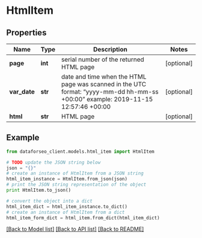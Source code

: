 # HtmlItem


## Properties

Name | Type | Description | Notes
------------ | ------------- | ------------- | -------------
**page** | **int** | serial number of the returned HTML page | [optional] 
**var_date** | **str** | date and time when the HTML page was scanned in the UTC format: “yyyy-mm-dd hh-mm-ss +00:00” example: 2019-11-15 12:57:46 +00:00 | [optional] 
**html** | **str** | HTML page | [optional] 

## Example

```python
from dataforseo_client.models.html_item import HtmlItem

# TODO update the JSON string below
json = "{}"
# create an instance of HtmlItem from a JSON string
html_item_instance = HtmlItem.from_json(json)
# print the JSON string representation of the object
print HtmlItem.to_json()

# convert the object into a dict
html_item_dict = html_item_instance.to_dict()
# create an instance of HtmlItem from a dict
html_item_form_dict = html_item.from_dict(html_item_dict)
```
[[Back to Model list]](../README.md#documentation-for-models) [[Back to API list]](../README.md#documentation-for-api-endpoints) [[Back to README]](../README.md)


